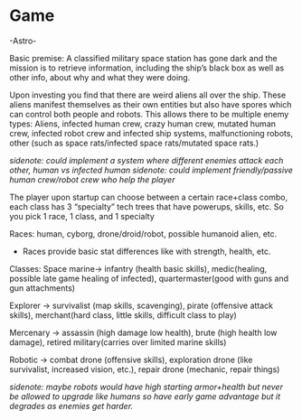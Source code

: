 Game
====

-Astro-
 
Basic premise:  A classified military space station has gone dark and the mission is to retrieve information, including the ship’s black box as well as other info, about why and what they were doing.

Upon investing you find that there are weird aliens all over the ship.  These aliens manifest themselves as their own entities but also have spores which can control both people and robots.  This allows there to be multiple enemy types: Aliens, infected human crew, crazy human crew, mutated human crew, infected robot crew and infected ship systems, malfunctioning robots, other (such as space rats/infected space rats/mutated space rats.) 

*sidenote: could implement a system where different enemies attack each other, human vs infected human*
*sidenote: could implement friendly/passive human crew/robot crew who help the player*

The player upon startup can choose between a certain race+class combo, each class has 3 “specialty” tech trees that have powerups, skills, etc.  So you pick 1 race, 1 class, and 1 specialty

Races: human, cyborg, drone/droid/robot, possible humanoid alien, etc.
- Races provide basic stat differences like with strength, health, etc.

Classes:
Space marine-> infantry (health basic skills), medic(healing, possible late game healing of infected), quartermaster(good with guns and gun attachments)

Explorer -> survivalist (map skills, scavenging), pirate (offensive attack skills), merchant(hard class, little skills, difficult class to play)

Mercenary -> assassin (high damage low health), brute (high health low damage), retired military(carries over limited marine skills)

Robotic -> combat drone (offensive skills), exploration drone (like survivalist, increased vision, etc.), repair drone (mechanic, repair things)

*sidenote: maybe robots would have high starting armor+health but never be allowed to upgrade like humans so have early game advantage but it degrades as enemies get harder.*
